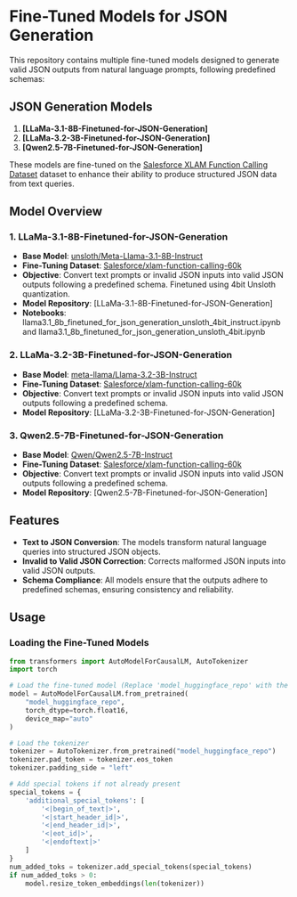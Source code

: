 # Fine-Tuned Models for JSON Generation

This repository contains multiple fine-tuned models designed to generate valid JSON outputs from natural language prompts, following predefined schemas:

## JSON Generation Models

1. **[LLaMa-3.1-8B-Finetuned-for-JSON-Generation]**
2. **[LLaMa-3.2-3B-Finetuned-for-JSON-Generation]**
3. **[Qwen2.5-7B-Finetuned-for-JSON-Generation]**

These models are fine-tuned on the [Salesforce XLAM Function Calling Dataset](https://huggingface.co/datasets/Salesforce/xlam-function-calling-60k) dataset to enhance their ability to produce structured JSON data from text queries.

## Model Overview

### 1. LLaMa-3.1-8B-Finetuned-for-JSON-Generation
- **Base Model**: [unsloth/Meta-Llama-3.1-8B-Instruct](https://huggingface.co/unsloth/Meta-Llama-3.1-8B-Instruct)
- **Fine-Tuning Dataset**: [Salesforce/xlam-function-calling-60k](https://huggingface.co/datasets/Salesforce/xlam-function-calling-60k)
- **Objective**: Convert text prompts or invalid JSON inputs into valid JSON outputs following a predefined schema. Finetuned using 4bit Unsloth quantization.
- **Model Repository**: [LLaMa-3.1-8B-Finetuned-for-JSON-Generation]
- **Notebooks**: llama3.1_8b_finetuned_for_json_generation_unsloth_4bit_instruct.ipynb and llama3.1_8b_finetuned_for_json_generation_unsloth_4bit.ipynb

### 2. LLaMa-3.2-3B-Finetuned-for-JSON-Generation
- **Base Model**: [meta-llama/Llama-3.2-3B-Instruct](https://huggingface.co/meta-llama/Llama-3.2-3B-Instruct)
- **Fine-Tuning Dataset**: [Salesforce/xlam-function-calling-60k](https://huggingface.co/datasets/Salesforce/xlam-function-calling-60k)
- **Objective**: Convert text prompts or invalid JSON inputs into valid JSON outputs following a predefined schema.
- **Model Repository**: [LLaMa-3.2-3B-Finetuned-for-JSON-Generation]

### 3. Qwen2.5-7B-Finetuned-for-JSON-Generation
- **Base Model**: [Qwen/Qwen2.5-7B-Instruct](https://huggingface.co/Qwen/Qwen2.5-7B-Instruct)
- **Fine-Tuning Dataset**: [Salesforce/xlam-function-calling-60k](https://huggingface.co/datasets/Salesforce/xlam-function-calling-60k)
- **Objective**: Convert text prompts or invalid JSON inputs into valid JSON outputs following a predefined schema.
- **Model Repository**: [Qwen2.5-7B-Finetuned-for-JSON-Generation]

## Features

- **Text to JSON Conversion**: The models transform natural language queries into structured JSON objects.
- **Invalid to Valid JSON Correction**: Corrects malformed JSON inputs into valid JSON outputs.
- **Schema Compliance**: All models ensure that the outputs adhere to predefined schemas, ensuring consistency and reliability.

## Usage

### Loading the Fine-Tuned Models

```python
from transformers import AutoModelForCausalLM, AutoTokenizer
import torch

# Load the fine-tuned model (Replace 'model_huggingface_repo' with the desired model's repository name)
model = AutoModelForCausalLM.from_pretrained(
    "model_huggingface_repo",
    torch_dtype=torch.float16,
    device_map="auto"
)

# Load the tokenizer
tokenizer = AutoTokenizer.from_pretrained("model_huggingface_repo")
tokenizer.pad_token = tokenizer.eos_token
tokenizer.padding_side = "left"

# Add special tokens if not already present
special_tokens = {
    'additional_special_tokens': [
        '<|begin_of_text|>',
        '<|start_header_id|>',
        '<|end_header_id|>',
        '<|eot_id|>',
        '<|endoftext|>'
    ]
}
num_added_toks = tokenizer.add_special_tokens(special_tokens)
if num_added_toks > 0:
    model.resize_token_embeddings(len(tokenizer))
